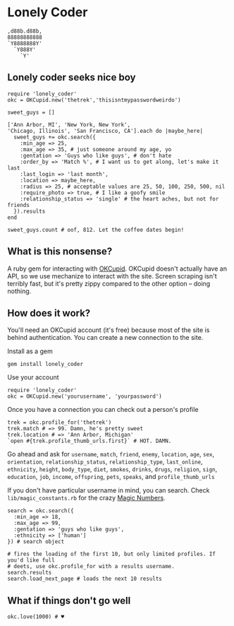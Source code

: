 Lonely Coder
===================

    ,d88b.d88b,
    88888888888
    `Y8888888Y'
      `Y888Y'
        `Y'

Lonely coder seeks nice boy
-----------------------------
    require 'lonely_coder'
    okc = OKCupid.new('thetrek','thisisntmypasswordweirdo')

    sweet_guys = []

    ['Ann Arbor, MI', 'New York, New York',
    'Chicago, Illinois', 'San Francisco, CA'].each do |maybe_here|
      sweet_guys += okc.search({
        :min_age => 25,
        :max_age => 35, # just someone around my age, yo
        :gentation => 'Guys who like guys', # don't hate
        :order_by => 'Match %', # I want us to get along, let's make it last
        :last_login => 'last month',
        :location => maybe_here,
        :radius => 25, # acceptable values are 25, 50, 100, 250, 500, nil
        :require_photo => true, # I like a goofy smile
        :relationship_status => 'single' # the heart aches, but not for friends
      }).results
    end

    sweet_guys.count # oof, 812. Let the coffee dates begin!

What is this nonsense?
-----------------------------
A ruby gem for interacting with [OKCupid](http://www.okcupid.com/). OKCupid doesn't actually have an API, so we use mechanize to interact with the site. Screen scraping isn't terribly fast, but it's pretty zippy compared to the other option – doing nothing.

How does it work?
-----------------------------
You'll need an OKCupid account (it's free) because most of the site is behind authentication.  You can create a new connection to the site.

Install as a gem

    gem install lonely_coder

Use your account

    require 'lonely_coder'
    okc = OKCupid.new('yourusername', 'yourpassword')

Once you have a connection you can check out a person's profile

    trek = okc.profile_for('thetrek')
    trek.match # => 99. Damn, he's pretty sweet
    trek.location # => 'Ann Arbor, Michigan'
    `open #{trek.profile_thumb_urls.first}` # HOT. DAMN.

Go ahead and ask for `username`, `match`, `friend`, `enemy`, `location`, `age`, `sex`, `orientation`, `relationship_status`, `relationship_type`, `last_online`, `ethnicity`, `height`, `body_type`, `diet`, `smokes`,  `drinks`, `drugs`, `religion`, `sign`, `education`, `job`, `income`, `offspring`, `pets`, `speaks`, and `profile_thumb_urls`

If you don't have particular username in mind, you can search. Check `lib/magic_constants.rb` for the crazy [Magic Numbers](https://en.wikipedia.org/wiki/Magic_number_(programming)).

    search = okc.search({
      :min_age => 18,
      :max_age => 99,
      :gentation => 'guys who like guys',
      :ethnicity => ['human']
    }) # search object

    # fires the loading of the first 10, but only limited profiles. If you'd like full
    # deets, use okc.profile_for with a results username.
    search.results
    search.load_next_page # loads the next 10 results

What if things don't go well
-----------------------------

    okc.love(1000) # ♥
